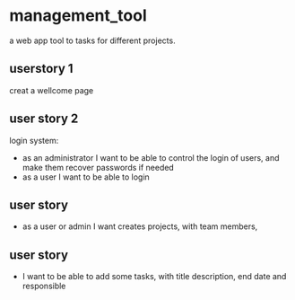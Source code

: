 # management_tool
a web app tool to tasks for different projects.
## userstory 1
creat a wellcome page

## user story 2
login system:
- as an administrator I want to be able to control the login of users, and make them recover passwords if needed
- as a user I want to be able to login

## user story
- as a user or admin I want creates projects, with team members,

## user story
- I want to be able to add some tasks, with title description, end date and responsible